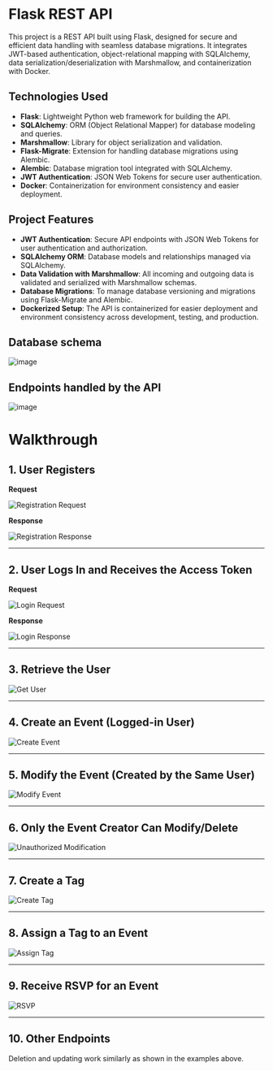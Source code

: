 # Flask REST API

This project is a REST API built using Flask, designed for secure and efficient data handling with seamless database migrations. It integrates JWT-based authentication, object-relational mapping with SQLAlchemy, data serialization/deserialization with Marshmallow, and containerization with Docker.

## Technologies Used

- **Flask**: Lightweight Python web framework for building the API.
- **SQLAlchemy**: ORM (Object Relational Mapper) for database modeling and queries.
- **Marshmallow**: Library for object serialization and validation.
- **Flask-Migrate**: Extension for handling database migrations using Alembic.
- **Alembic**: Database migration tool integrated with SQLAlchemy.
- **JWT Authentication**: JSON Web Tokens for secure user authentication.
- **Docker**: Containerization for environment consistency and easier deployment.

## Project Features

- **JWT Authentication**: Secure API endpoints with JSON Web Tokens for user authentication and authorization.
- **SQLAlchemy ORM**: Database models and relationships managed via SQLAlchemy.
- **Data Validation with Marshmallow**: All incoming and outgoing data is validated and serialized with Marshmallow schemas.
- **Database Migrations**: To manage database versioning and migrations using Flask-Migrate and Alembic.
- **Dockerized Setup**: The API is containerized for easier deployment and environment consistency across development, testing, and production.

## Database schema
![image](https://github.com/user-attachments/assets/3a8f546b-0e2d-4f49-8770-70ccdb809c39)

## Endpoints handled by the API

![image](https://github.com/user-attachments/assets/92e7ba33-db78-4237-8351-694f7c6f9ca8)

# Walkthrough

## 1. User Registers

**Request**

![Registration Request](https://github.com/user-attachments/assets/28f57a9b-a5c3-4418-86b4-abe1a004b936)

**Response**

![Registration Response](https://github.com/user-attachments/assets/3ccf64f5-6a58-440f-808e-bfeb46b56a3f)

---

## 2. User Logs In and Receives the Access Token

**Request**

![Login Request](https://github.com/user-attachments/assets/0812decd-9122-4c88-8ae8-760e0d549afd)

**Response**

![Login Response](https://github.com/user-attachments/assets/6e749809-cfac-44cb-b9e4-070be8fd750f)

---

## 3. Retrieve the User

![Get User](https://github.com/user-attachments/assets/036b474a-5191-4da7-84ff-43820d4ac32b)

---

## 4. Create an Event (Logged-in User)

![Create Event](https://github.com/user-attachments/assets/d3b79f94-5dff-4350-9bd8-e7901cec7a8d)

---

## 5. Modify the Event (Created by the Same User)

![Modify Event](https://github.com/user-attachments/assets/243f4286-c6da-4ada-959a-c4d9d63725eb)

---

## 6. Only the Event Creator Can Modify/Delete

![Unauthorized Modification](https://github.com/user-attachments/assets/565c2a1f-72e5-4900-83ce-88e83e43e7d2)

---

## 7. Create a Tag

![Create Tag](https://github.com/user-attachments/assets/6c08283f-cb36-4fac-b7e6-13697cdc1e9d)

---

## 8. Assign a Tag to an Event

![Assign Tag](https://github.com/user-attachments/assets/08e8d9f2-32d3-4f77-a544-516d1bae285c)

---

## 9. Receive RSVP for an Event

![RSVP](https://github.com/user-attachments/assets/da07c6c2-b1d0-4d19-a9e6-cb6b386feaea)

---

## 10. Other Endpoints

Deletion and updating work similarly as shown in the examples above.
















